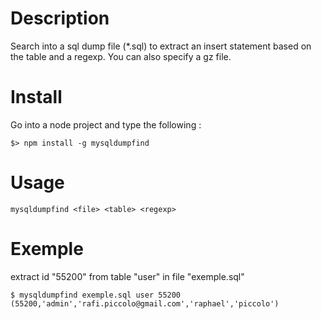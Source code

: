 # Description

Search into a sql dump file (*.sql) to extract an insert statement based on the table and a regexp.
You can also specify a gz file.

# Install

Go into a node project and type the following :

    $> npm install -g mysqldumpfind

# Usage

    mysqldumpfind <file> <table> <regexp>

# Exemple

extract id "55200" from table "user" in file "exemple.sql"

    $ mysqldumpfind exemple.sql user 55200
    (55200,'admin','rafi.piccolo@gmail.com','raphael','piccolo')
